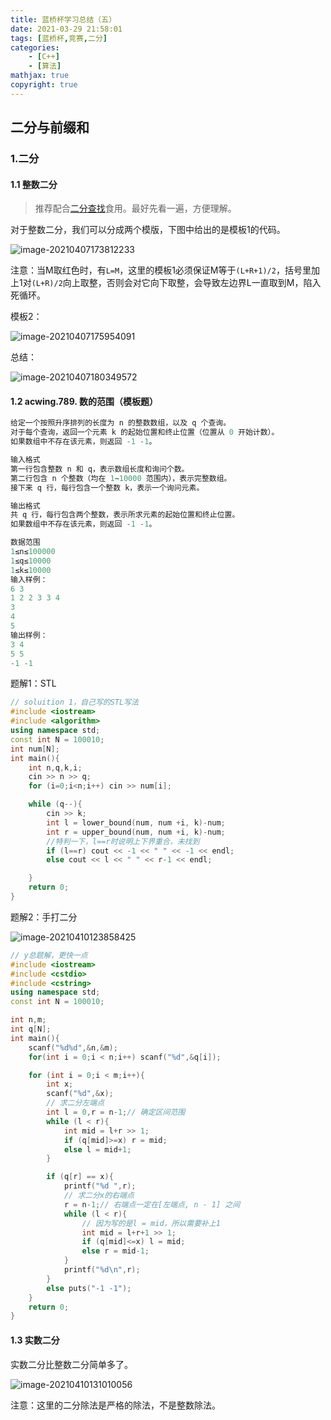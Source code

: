 ```yaml
---
title: 蓝桥杯学习总结（五）
date: 2021-03-29 21:58:01
tags: [蓝桥杯,竞赛,二分]
categories: 
	- [C++]
	- [算法]
mathjax: true
copyright: true
---
```


## 二分与前缀和

<!--more-->

### 1.二分

#### 1.1 整数二分

> 推荐配合[二分查找](https://grant1499.github.io/2021/03/30/%E4%BA%8C%E5%88%86%E6%9F%A5%E6%89%BE/#more)食用。最好先看一遍，方便理解。

对于整数二分，我们可以分成两个模版，下图中给出的是模板1的代码。

![image-20210407173812233](蓝桥杯学习总结（五）/image-20210407173812233.png)

注意：当M取红色时，有`L=M`，这里的模板1必须保证M等于`(L+R+1)/2`，括号里加上1对`(L+R)/2`向上取整，否则会对它向下取整，会导致左边界L一直取到M，陷入死循环。

模板2：

![image-20210407175954091](蓝桥杯学习总结（五）/image-20210407175954091.png)

总结：

![image-20210407180349572](蓝桥杯学习总结（五）/image-20210407180349572.png)

#### 1.2 acwing.789. 数的范围（模板题）

```C++
给定一个按照升序排列的长度为 n 的整数数组，以及 q 个查询。
对于每个查询，返回一个元素 k 的起始位置和终止位置（位置从 0 开始计数）。
如果数组中不存在该元素，则返回 -1 -1。

输入格式
第一行包含整数 n 和 q，表示数组长度和询问个数。
第二行包含 n 个整数（均在 1∼10000 范围内），表示完整数组。
接下来 q 行，每行包含一个整数 k，表示一个询问元素。

输出格式
共 q 行，每行包含两个整数，表示所求元素的起始位置和终止位置。
如果数组中不存在该元素，则返回 -1 -1。

数据范围
1≤n≤100000
1≤q≤10000
1≤k≤10000
输入样例：
6 3
1 2 2 3 3 4
3
4
5
输出样例：
3 4
5 5
-1 -1
```

题解1：STL

```C++
// soluition 1，自己写的STL写法
#include <iostream>
#include <algorithm>
using namespace std;
const int N = 100010;
int num[N];
int main(){
    int n,q,k,i;
    cin >> n >> q;
    for (i=0;i<n;i++) cin >> num[i];

    while (q--){
        cin >> k;
        int l = lower_bound(num, num +i, k)-num;
        int r = upper_bound(num, num +i, k)-num;
        //特判一下，l==r时说明上下界重合，未找到
        if (l==r) cout << -1 << " " << -1 << endl;
        else cout << l << " " << r-1 << endl;

    }
    return 0;
}
```

题解2：手打二分

![image-20210410123858425](蓝桥杯学习总结（五）/image-20210410123858425.png)

```C++
// y总题解，更快一点
#include <iostream>
#include <cstdio>
#include <cstring>
using namespace std;
const int N = 100010;

int n,m;
int q[N];
int main(){
    scanf("%d%d",&n,&m);
    for(int i = 0;i < n;i++) scanf("%d",&q[i]);

    for (int i = 0;i < m;i++){
        int x;
        scanf("%d",&x);
        // 求二分左端点
        int l = 0,r = n-1;// 确定区间范围
        while (l < r){
            int mid = l+r >> 1;
            if (q[mid]>=x) r = mid;
            else l = mid+1;
        }

        if (q[r] == x){
            printf("%d ",r);
            // 求二分x的右端点
            r = n-1;// 右端点一定在[左端点, n - 1] 之间
            while (l < r){
                // 因为写的是l = mid，所以需要补上1
                int mid = l+r+1 >> 1;
                if (q[mid]<=x) l = mid;
                else r = mid-1;
            }
            printf("%d\n",r);
        }
        else puts("-1 -1");
    }
    return 0;
}
```

#### 1.3 实数二分

实数二分比整数二分简单多了。

![image-20210410131010056](蓝桥杯学习总结（五）/image-20210410131010056.png)

注意：这里的二分除法是严格的除法，不是整数除法。